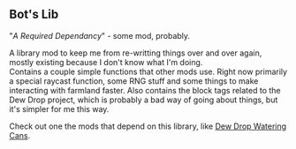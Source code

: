 ## Bot's Lib  

"*A Required Dependancy*" - some mod, probably.  

A library mod to keep me from re-writting things over and over again, mostly existing because I don't know what I'm doing.  
Contains a couple simple functions that other mods use.
Right now primarily a special raycast function, some RNG stuff and some things to make interacting with farmland faster.
Also contains the block tags related to the Dew Drop project, which is probably a bad way of going about things, but it's simpler for me this way.  

Check out one the mods that depend on this library, like [Dew Drop Watering Cans](https://modrinth.com/project/Jal3lwVg).
